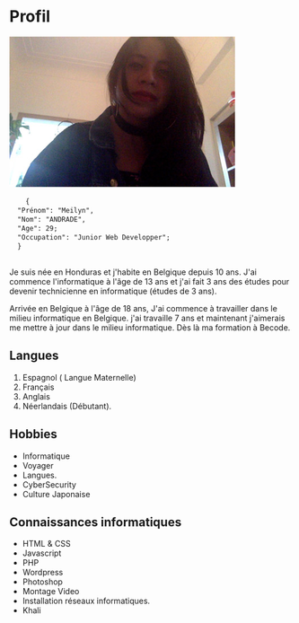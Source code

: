 # Profil

![alt text](Mei.jpg)
	
``` 
	{
  "Prénom": "Meilyn",
  "Nom": "ANDRADE",
  "Age": 29;
  "Occupation": "Junior Web Developper";
  }
  
```


Je suis née en Honduras et j'habite en Belgique depuis 10 ans. J'ai commence l'informatique à l'âge de 13 ans et j'ai fait 3 ans des études pour devenir technicienne en informatique (études de 3 ans). 

Arrivée en Belgique à l'âge de 18 ans, J'ai commence à travailler dans le milieu informatique en Belgique. j'ai travaille 7 ans et maintenant j'aimerais me mettre à jour dans le milieu informatique. 
Dès là ma formation à Becode.  

## Langues
1. Espagnol ( Langue Maternelle)
2. Français
3. Anglais 
4. Néerlandais (Débutant).

## Hobbies

* Informatique
* Voyager
* Langues.
* CyberSecurity
* Culture Japonaise

## Connaissances informatiques

* HTML & CSS 
* Javascript
* PHP
* Wordpress
* Photoshop
* Montage Video
* Installation réseaux informatiques.
* Khali









